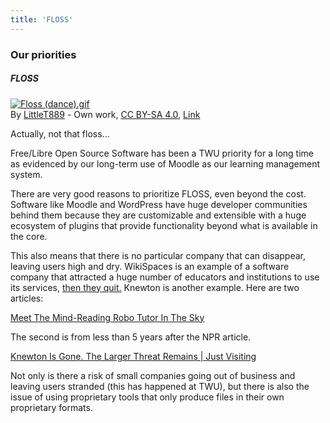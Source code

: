 ```yaml
---
title: 'FLOSS'
---
```

### Our priorities

##### FLOSS

<p><a href="https://commons.wikimedia.org/wiki/File:Floss_(dance).gif#/media/File:Floss_(dance).gif"><img src="https://upload.wikimedia.org/wikipedia/commons/2/2f/Floss_%28dance%29.gif" alt="Floss (dance).gif"></a><br>By <a href="//commons.wikimedia.org/w/index.php?title=User:LittleT889&amp;action=edit&amp;redlink=1" class="new" title="User:LittleT889 (page does not exist)">LittleT889</a> - <span class="int-own-work" lang="en">Own work</span>, <a href="https://creativecommons.org/licenses/by-sa/4.0" title="Creative Commons Attribution-Share Alike 4.0">CC BY-SA 4.0</a>, <a href="https://commons.wikimedia.org/w/index.php?curid=74998683">Link</a></p>

Actually, not that floss...

Free/Libre Open Source Software has been a TWU priority for a long time as evidenced by our long-term use of Moodle as our learning management system.

There are very good reasons to prioritize FLOSS, even beyond the cost. Software like Moodle and WordPress have huge developer communities behind them because they are customizable and extensible with a huge ecosystem of plugins that provide functionality beyond what is available in the core.

This also means that there is no particular company that can disappear, leaving users high and dry. WikiSpaces is an example of a software company that attracted a huge number of educators and institutions to use its services, [then they quit.](https://wikispaces.com/) Knewton is another example. Here are two articles:

<a class="embedly-card" data-card-controls="0" href="https://www.npr.org/sections/ed/2015/10/13/437265231/meet-the-mind-reading-robo-tutor-in-the-sky">Meet The Mind-Reading Robo Tutor In The Sky</a>

<script async src="//cdn.embedly.com/widgets/platform.js" charset="UTF-8"></script>

The second is from less than 5 years after the NPR article.

<a class="embedly-card" data-card-controls="0" href="https://www.insidehighered.com/blogs/just-visiting/knewton-gone-larger-threat-remains?utm_source=Academica+Top+Ten&utm_campaign=62fac2c01a-EMAIL_CAMPAIGN_2019_05_07_04_40&utm_medium=email&utm_term=0_b4928536cf-62fac2c01a-51939269">Knewton Is Gone. The Larger Threat Remains | Just Visiting</a>

Not only is there a risk of small companies going out of business and leaving users stranded (this has happened at TWU), but there is also the issue of using proprietary tools that only produce files in their own proprietary formats.